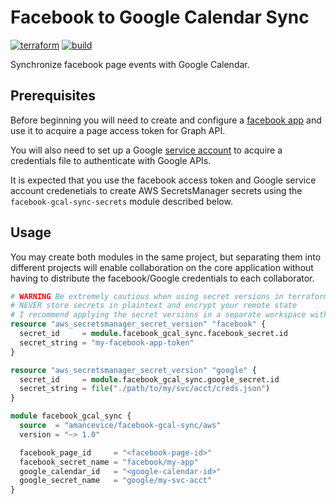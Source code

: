 # Facebook to Google Calendar Sync

[![terraform](https://img.shields.io/github/v/tag/amancevice/terraform-aws-facebook-gcal-sync?color=62f&label=version&logo=terraform&style=flat-square)](https://registry.terraform.io/modules/amancevice/facebook-gcal-sync/aws)
[![build](https://img.shields.io/github/actions/workflow/status/amancevice/terraform-aws-facebook-gcal-sync/validate.yml?logo=github&style=flat-square)](https://github.com/amancevice/terraform-aws-facebook-gcal-sync/actions/workflows/validate.yml)

Synchronize facebook page events with Google Calendar.

## Prerequisites

Before beginning you will need to create and configure a [facebook app](https://github.com/amancevice/fest/blob/master/docs/facebook.md#facebook) and use it to acquire a page access token for Graph API.

You will also need to set up a Google [service account](https://github.com/amancevice/fest/blob/master/docs/google.md#google) to acquire a credentials file to authenticate with Google APIs.

It is expected that you use the facebook access token and Google service account credenetials to create AWS SecretsManager secrets using the `facebook-gcal-sync-secrets` module described below.

## Usage

You may create both modules in the same project, but separating them into different projects will enable collaboration on the core application without having to distribute the facebook/Google credentials to each collaborator.

```terraform
# WARNING Be extremely cautious when using secret versions in terraform
# NEVER store secrets in plaintext and encrypt your remote state
# I recommend applying the secret versions in a separate workspace with no remote backend.
resource "aws_secretsmanager_secret_version" "facebook" {
  secret_id     = module.facebook_gcal_sync.facebook_secret.id
  secret_string = "my-facebook-app-token"
}

resource "aws_secretsmanager_secret_version" "google" {
  secret_id     = module.facebook_gcal_sync.google_secret.id
  secret_string = file("./path/to/my/svc/acct/creds.json")
}

module facebook_gcal_sync {
  source  = "amancevice/facebook-gcal-sync/aws"
  version = "~> 1.0"

  facebook_page_id     = "<facebook-page-id>"
  facebook_secret_name = "facebook/my-app"
  google_calendar_id   = "<google-calendar-id>"
  google_secret_name   = "google/my-svc-acct"
}
```
